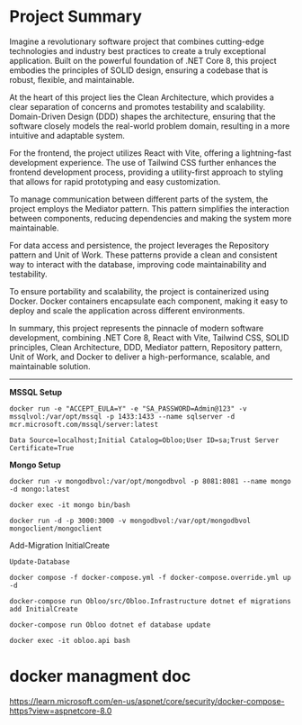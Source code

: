 # Project Summary 

Imagine a revolutionary software project that combines cutting-edge technologies and industry best practices to create a truly exceptional application. Built on the powerful foundation of .NET Core 8, this project embodies the principles of SOLID design, ensuring a codebase that is robust, flexible, and maintainable.

At the heart of this project lies the Clean Architecture, which provides a clear separation of concerns and promotes testability and scalability. Domain-Driven Design (DDD) shapes the architecture, ensuring that the software closely models the real-world problem domain, resulting in a more intuitive and adaptable system.

For the frontend, the project utilizes React with Vite, offering a lightning-fast development experience. The use of Tailwind CSS further enhances the frontend development process, providing a utility-first approach to styling that allows for rapid prototyping and easy customization.

To manage communication between different parts of the system, the project employs the Mediator pattern. This pattern simplifies the interaction between components, reducing dependencies and making the system more maintainable.

For data access and persistence, the project leverages the Repository pattern and Unit of Work. These patterns provide a clean and consistent way to interact with the database, improving code maintainability and testability.

To ensure portability and scalability, the project is containerized using Docker. Docker containers encapsulate each component, making it easy to deploy and scale the application across different environments.

In summary, this project represents the pinnacle of modern software development, combining .NET Core 8, React with Vite, Tailwind CSS, SOLID principles, Clean Architecture, DDD, Mediator pattern, Repository pattern, Unit of Work, and Docker to deliver a high-performance, scalable, and maintainable solution.

--------------------------------------------------------------------------------------------------------------------------------------------------------------------

**MSSQL Setup**

`docker run -e "ACCEPT_EULA=Y" -e "SA_PASSWORD=Admin@123" -v mssqlvol:/var/opt/mssql -p 1433:1433 --name sqlserver -d mcr.microsoft.com/mssql/server:latest`

`Data Source=localhost;Initial Catalog=Obloo;User ID=sa;Trust Server Certificate=True`

**Mongo Setup**

`docker run -v mongodbvol:/var/opt/mongodbvol -p 8081:8081 --name mongo -d mongo:latest`

`docker exec -it mongo bin/bash`

`docker run -d -p 3000:3000 -v mongodbvol:/var/opt/mongodbvol mongoclient/mongoclient`

Add-Migration InitialCreate

`Update-Database`

`docker compose -f docker-compose.yml -f docker-compose.override.yml up -d`

`docker-compose run Obloo/src/Obloo.Infrastructure dotnet ef migrations add InitialCreate`

`docker-compose run Obloo dotnet ef database update`

`docker exec -it obloo.api bash`

# docker managment doc 
https://learn.microsoft.com/en-us/aspnet/core/security/docker-compose-https?view=aspnetcore-8.0
